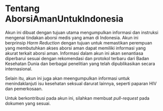 # Tentang AborsiAmanUntukIndonesia

Akun ini dibuat dengan tujuan utama mengumpulkan informasi dan instruksi mengenai tindakan aborsi medis yang aman di Indonesia. 
Akun ini berprinsip _Harm Reduction_ dengan tujuan untuk memastikan perempuan yang membutuhkan akses aborsi aman dapat memiliki informasi yang akurat terkait aborsi aman. 
Informasi dalam akun ini akan senantiasa diperbarui sesuai dengan rekomendasi dan protokol terbaru dari Badan Kesehatan Dunia dan berbagai penelitian yang telah dipublikasikan secara internasional.

Selain itu, akun ini juga akan meengumpulkan informasi untuk menindaklanjuti isu kesehatan seksual darurat lainnya, seperti paparan HIV dan pemerkosaan.

Untuk berkontribusi pada akun ini, silahkan membuat _pull-request_ pada dokumen yang sesuai.
